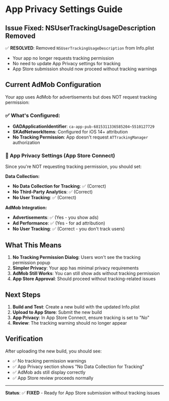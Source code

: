 # App Privacy Settings Guide

## Issue Fixed: NSUserTrackingUsageDescription Removed

✅ **RESOLVED**: Removed `NSUserTrackingUsageDescription` from Info.plist
- Your app no longer requests tracking permission
- No need to update App Privacy settings for tracking
- App Store submission should now proceed without tracking warnings

## Current AdMob Configuration

Your app uses AdMob for advertisements but does NOT request tracking permission:

### ✅ What's Configured:
- **GADApplicationIdentifier**: `ca-app-pub-6815311336585204~5510127729`
- **SKAdNetworkItems**: Configured for iOS 14+ attribution
- **No Tracking Permission**: App doesn't request `ATTrackingManager` authorization

### 📱 App Privacy Settings (App Store Connect)

Since you're NOT requesting tracking permission, you should set:

**Data Collection:**
- **No Data Collection for Tracking**: ✅ (Correct)
- **No Third-Party Analytics**: ✅ (Correct)
- **No User Tracking**: ✅ (Correct)

**AdMob Integration:**
- **Advertisements**: ✅ (Yes - you show ads)
- **Ad Performance**: ✅ (Yes - for ad attribution)
- **No User Tracking**: ✅ (Correct - you don't track users)

## What This Means

1. **No Tracking Permission Dialog**: Users won't see the tracking permission popup
2. **Simpler Privacy**: Your app has minimal privacy requirements
3. **AdMob Still Works**: You can still show ads without tracking permission
4. **App Store Approval**: Should proceed without tracking-related issues

## Next Steps

1. **Build and Test**: Create a new build with the updated Info.plist
2. **Upload to App Store**: Submit the new build
3. **App Privacy**: In App Store Connect, ensure tracking is set to "No"
4. **Review**: The tracking warning should no longer appear

## Verification

After uploading the new build, you should see:
- ✅ No tracking permission warnings
- ✅ App Privacy section shows "No Data Collection for Tracking"
- ✅ AdMob ads still display correctly
- ✅ App Store review proceeds normally

---

**Status**: ✅ **FIXED** - Ready for App Store submission without tracking issues
